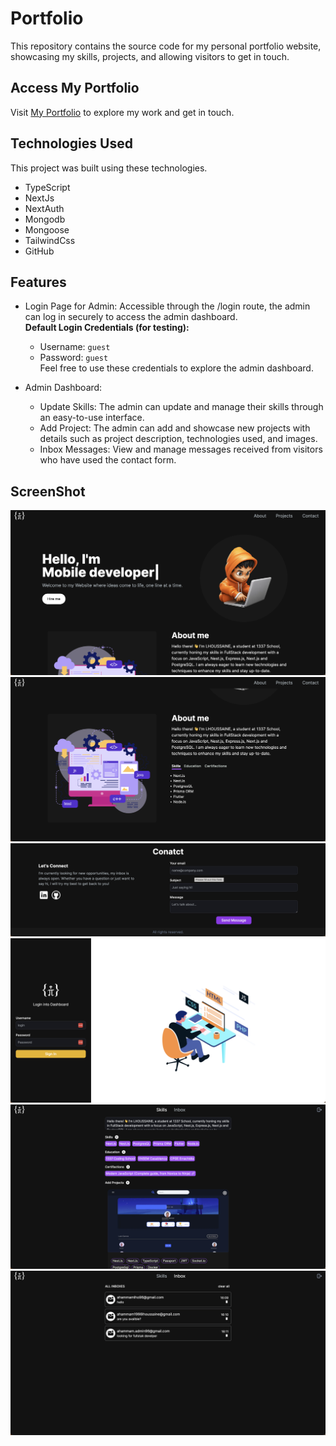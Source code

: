 # Portfolio

This repository contains the source code for my personal portfolio website, showcasing my skills, projects, and allowing visitors to get in touch.

## Access My Portfolio

Visit [My Portfolio](https://www.ahammamlhoussaine.tech) to explore my work and get in touch.

## Technologies Used

This project was built using these technologies.

- TypeScript
- NextJs
- NextAuth
- Mongodb
- Mongoose
- TailwindCss
- GitHub

## Features

- Login Page for Admin: Accessible through the /login route, the admin can log in securely to access the admin dashboard.\
  **Default Login Credentials (for testing):**

  - Username: `guest`
  - Password: `guest`\
    Feel free to use these credentials to explore the admin dashboard.

- Admin Dashboard:
  - Update Skills: The admin can update and manage their skills through an easy-to-use interface.
  - Add Project: The admin can add and showcase new projects with details such as project description, technologies used, and images.
  - Inbox Messages: View and manage messages received from visitors who have used the contact form.

## ScreenShot

![heroSection](https://github.com/ahammamlho/Portfolio/blob/main/screenshot/heroSection.png?raw=true)
![about](https://github.com/ahammamlho/Portfolio/blob/main/screenshot/aboutSection.png?raw=true)
![conatct](https://github.com/ahammamlho/Portfolio/blob/main/screenshot/contactSection.png?raw=true)
![login](https://github.com/ahammamlho/Portfolio/blob/main/screenshot/loginSection.png?raw=true)
![admin](https://github.com/ahammamlho/Portfolio/blob/main/screenshot/adminPage.png?raw=true)
![inbox](https://github.com/ahammamlho/Portfolio/blob/main/screenshot/inboxSection.png?raw=true)

